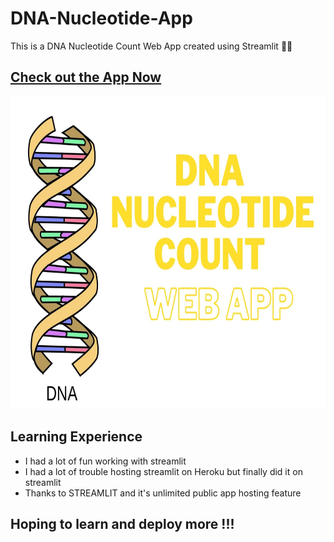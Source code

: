 # DNA-Nucleotide-App
This is a DNA Nucleotide Count Web App created using Streamlit 🚀🚀


## <a href = "https://share.streamlit.io/grace-hephzibah/dna-nucleotide-app/main/main.py"> Check out the App Now </a>

<img src="https://github.com/Grace-Hephzibah/DNA-Nucleotide-App/blob/main/dna-logo.jpg" alt="DNA Nucleotide Web App" style="height: 500px; width:auto;"/>

## Learning Experience 
- I had a lot of fun working with streamlit
- I had a lot of trouble hosting streamlit on Heroku but finally did it on streamlit 
- Thanks to STREAMLIT and it's unlimited public app hosting feature 

## Hoping to learn and deploy more !!!

